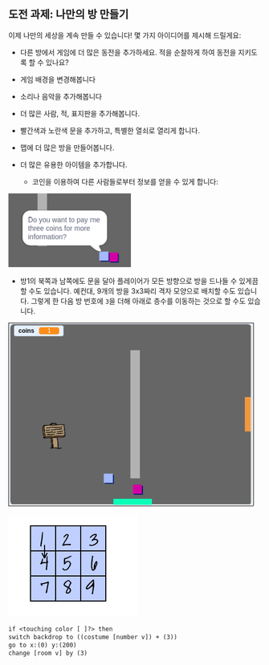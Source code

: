 ## 도전 과제: 나만의 방 만들기

이제 나만의 세상을 계속 만들 수 있습니다! 몇 가지 아이디어를 제시해 드릴게요:

+ 다른 방에서 게임에 더 많은 동전을 추가하세요. 적을 순찰하게 하여 동전을 지키도록 할 수 있나요?
+ 게임 배경을 변경해봅니다
+ 소리나 음악을 추가해봅니다
+ 더 많은 사람, 적, 표지판을 추가해봅니다.
+ 빨간색과 노란색 문을 추가하고, 특별한 열쇠로 열리게 합니다.
+ 맵에 더 많은 방을 만들어봅니다.
+ 더 많은 유용한 아이템을 추가합니다.
    
    + 코인을 이용하여 다른 사람들로부터 정보를 얻을 수 있게 합니다:

![스크린샷](images/world-bribe.png)

+ 방1의 북쪽과 남쪽에도 문을 달아 플레이어가 모든 방향으로 방을 드나들 수 있게끔 할 수도 있습니다. 예컨대, 9개의 방을 3x3짜리 격자 모양으로 배치할 수도 있습니다. 그렇게 한 다음 방 번호에 `3`을 더해 아래로 층수를 이동하는 것으로 할 수도 있습니다.

![스크린샷](images/north-south-rooms.png)

![스크린샷](images/number-grid.png)

```blocks3
if <touching color [ ]?> then
switch backdrop to ((costume [number v]) + (3))
go to x:(0) y:(200)
change [room v] by (3)
```